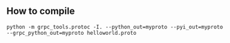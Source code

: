 ## How to compile

```
python -m grpc_tools.protoc -I. --python_out=myproto --pyi_out=myproto --grpc_python_out=myproto helloworld.proto
```


